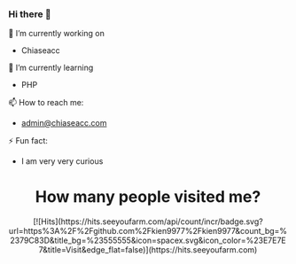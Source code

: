 ### Hi there 👋

<!--
**kien9977/kien9977** is a ✨ _special_ ✨ repository because its `README.md` (this file) appears on your GitHub profile.

Here are some ideas to get you started:

- 🔭 I’m currently working on ...
- 🌱 I’m currently learning ...
- 👯 I’m looking to collaborate on ...
- 🤔 I’m looking for help with ...
- 💬 Ask me about ...
- 📫 How to reach me: ...
- 😄 Pronouns: ...
- ⚡ Fun fact: ...
-->
🔭 I’m currently working on
- Chiaseacc

🌱 I’m currently learning
- PHP

📫 How to reach me:
- admin@chiaseacc.com

⚡ Fun fact:
- I am very very curious

<center><h1>How many people visited me?</h1></center>
<center>[![Hits](https://hits.seeyoufarm.com/api/count/incr/badge.svg?url=https%3A%2F%2Fgithub.com%2Fkien9977%2Fkien9977&count_bg=%2379C83D&title_bg=%23555555&icon=spacex.svg&icon_color=%23E7E7E7&title=Visit&edge_flat=false)](https://hits.seeyoufarm.com)</center>
